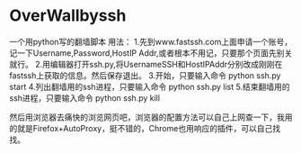 OverWallbyssh
=============

一个用python写的翻墙脚本
用法：
1.先到www.fastssh.com上面申请一个账号，记一下Username,Password,HostIP Addr,或者根本不用记，只要那个页面先别关就行。
2.用编辑器打开ssh.py,将UsernameSSH和HostIPAddr分别改成刚刚在fastssh上获取的信息。然后保存退出。
3.开始，只要输入命令 python ssh.py start
4.列出翻墙用的ssh进程，只要输入命令 python ssh.py list
5.结束翻墙用的ssh进程，只要输入命令 python ssh.py kill 

然后用浏览器去痛快的浏览网页吧，浏览器的配置方法可以自己上网查一下，我用的就是Firefox+AutoProxy，挺不错的，Chrome也用响应的插件，可以自己找找。
